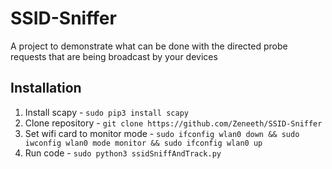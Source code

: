 # SSID-Sniffer
A project to demonstrate what can be done with the directed probe requests that are being broadcast by your devices

## Installation
1. Install scapy - ```sudo pip3 install scapy```
2. Clone repository - ```git clone https://github.com/Zeneeth/SSID-Sniffer```
3. Set wifi card to monitor mode - ```sudo ifconfig wlan0 down && sudo iwconfig wlan0 mode monitor && sudo ifconfig wlan0 up```
4. Run code - ```sudo python3 ssidSniffAndTrack.py```
